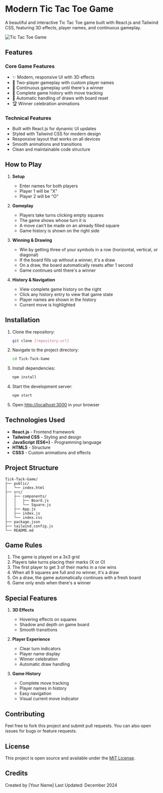 # Modern Tic Tac Toe Game

A beautiful and interactive Tic Tac Toe game built with React.js and Tailwind CSS, featuring 3D effects, player names, and continuous gameplay.

![Tic Tac Toe Game](https://gridwar.vercel.app/)

## Features

### Core Game Features
- ✨ Modern, responsive UI with 3D effects
- 👥 Two-player gameplay with custom player names
- 🔄 Continuous gameplay until there's a winner
- 📜 Complete game history with move tracking
- 🎯 Automatic handling of draws with board reset
- 🏆 Winner celebration animations

### Technical Features
- Built with React.js for dynamic UI updates
- Styled with Tailwind CSS for modern design
- Responsive layout that works on all devices
- Smooth animations and transitions
- Clean and maintainable code structure

## How to Play

1. **Setup**
   - Enter names for both players
   - Player 1 will be "X"
   - Player 2 will be "O"

2. **Gameplay**
   - Players take turns clicking empty squares
   - The game shows whose turn it is
   - A move can't be made on an already filled square
   - Game history is shown on the right side

3. **Winning & Drawing**
   - Win by getting three of your symbols in a row (horizontal, vertical, or diagonal)
   - If the board fills up without a winner, it's a draw
   - On a draw, the board automatically resets after 1 second
   - Game continues until there's a winner

4. **History & Navigation**
   - View complete game history on the right
   - Click any history entry to view that game state
   - Player names are shown in the history
   - Current move is highlighted

## Installation

1. Clone the repository:
   ```bash
   git clone [repository-url]
   ```

2. Navigate to the project directory:
   ```bash
   cd Tick-Tack-Game
   ```

3. Install dependencies:
   ```bash
   npm install
   ```

4. Start the development server:
   ```bash
   npm start
   ```

5. Open [http://localhost:3000](http://localhost:3000) in your browser

## Technologies Used

- **React.js** - Frontend framework
- **Tailwind CSS** - Styling and design
- **JavaScript (ES6+)** - Programming language
- **HTML5** - Structure
- **CSS3** - Custom animations and effects

## Project Structure

```
Tick-Tack-Game/
├── public/
│   └── index.html
├── src/
│   ├── components/
│   │   ├── Board.js
│   │   └── Square.js
│   ├── App.js
│   ├── index.js
│   └── index.css
├── package.json
├── tailwind.config.js
└── README.md
```

## Game Rules

1. The game is played on a 3x3 grid
2. Players take turns placing their marks (X or O)
3. The first player to get 3 of their marks in a row wins
4. When all 9 squares are full and no winner, it's a draw
5. On a draw, the game automatically continues with a fresh board
6. Game only ends when there's a winner

## Special Features

1. **3D Effects**
   - Hovering effects on squares
   - Shadow and depth on game board
   - Smooth transitions

2. **Player Experience**
   - Clear turn indicators
   - Player name display
   - Winner celebration
   - Automatic draw handling

3. **Game History**
   - Complete move tracking
   - Player names in history
   - Easy navigation
   - Visual current move indicator

## Contributing

Feel free to fork this project and submit pull requests. You can also open issues for bugs or feature requests.

## License

This project is open source and available under the [MIT License](LICENSE).

## Credits

Created by [Your Name]
Last Updated: December 2024
